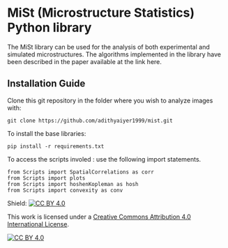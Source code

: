 # MiSt (Microstructure Statistics) Python library

The MiSt library can be used for the analysis of both experimental and simulated microstructures. The algorithms implemented in the library have been described in the paper available at the link here.

## Installation Guide

Clone this git repository in the folder where you wish to analyze images with:

```
git clone https://github.com/adithyaiyer1999/mist.git
```

To install the base libraries:

```
pip install -r requirements.txt
```

To access the scripts involed : use the following import statements.

```
from Scripts import SpatialCorrelations as corr
from Scripts import plots
from Scripts import hoshenKopleman as hosh
from Scripts import convexity as conv
```

Shield: [![CC BY 4.0][cc-by-shield]][cc-by]

This work is licensed under a
[Creative Commons Attribution 4.0 International License][cc-by].

[![CC BY 4.0][cc-by-image]][cc-by]

[cc-by]: http://creativecommons.org/licenses/by/4.0/
[cc-by-image]: https://i.creativecommons.org/l/by/4.0/88x31.png
[cc-by-shield]: https://img.shields.io/badge/License-CC%20BY%204.0-lightgrey.svg

